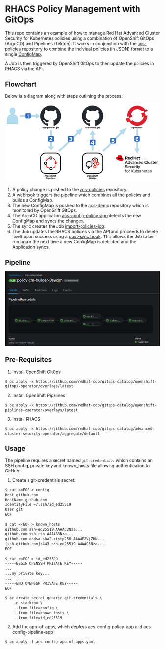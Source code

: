# RHACS Policy Management with GitOps
This repo contains an example of how to manage Red Hat Advanced Cluster Security for Kubernetes policies using a combination of OpenShift GitOps (ArgoCD) and Pipelines (Tekton).  It works in conjunction with the [acs-policies](https://github.com/caseyrobb/acs-policies) repository to combine the indiviual policies (in JSON) format to a single [ConfigMap](https://github.com/caseyrobb/acs-demo/blob/master/app/policy/policies-payload-cm.yaml).

A Job is then triggered by OpenShift GitOps to then update the policies in RHACS via the API.

## Flowchart
Below is a diagram along with steps outlining the process:

![alt text](https://raw.githubusercontent.com/caseyrobb/acs-demo/master/flowchart.png)

1. A policy change is pushed to the [acs-policies](https://github.com/caseyrobb/acs-policies) repository.
2. A webhook triggers the pipeline which combines all the policies and builds a ConfigMap.
3. The new ConfigMap is pushed to the [acs-demo](https://github.com/caseyrobb/acs-demo/blob/master/app/policy/policies-payload-cm.yaml) repository which is monitored by OpenShift GitOps.
4. The ArgoCD application [acs-config-policy-app](https://github.com/caseyrobb/acs-demo/blob/master/argocd/acs-config-policy-app.yaml) detects the new ConfigMap and syncs the changes.
5. The sync creates the Job [import-policies-job](https://github.com/caseyrobb/acs-demo/blob/master/app/policy/import-policies-job.yaml).
6. The Job updates the RHACS policies via the API and proceeds to delete itself upon success using a [post-sync hook](https://argo-cd.readthedocs.io/en/stable/user-guide/resource_hooks/#hook-deletion-policies).  This allows the Job to be run again the next time a new ConfigMap is detected and the Application syncs.

## Pipeline
![alt text](https://raw.githubusercontent.com/caseyrobb/acs-demo/master/pipeline.png)

## Pre-Requisites
1. Install OpenShift GitOps
```
$ oc apply -k https://github.com/redhat-cop/gitops-catalog/openshift-gitops-operator/overlays/latest
```
2. Install OpenShift Pipelines
```
$ oc apply -k https://github.com/redhat-cop/gitops-catalog/openshift-piplines-operator/overlays/latest
```
3. Install RHACS
```
$ oc apply -k https://github.com/redhat-cop/gitops-catalog/advanced-cluster-security-operator/aggregate/default
```

## Usage
The pipeline requires a secret named `git-credentials` which contains an SSH config, private key and known_hosts file allowing authentication to GitHub:

1. Create a git-credentials secret:
```
$ cat <<EOF > config
Host github.com
HostName github.com
IdentityFile ~/.ssh/id_ed25519
User git
EOF

$ cat <<EOF > known_hosts
github.com ssh-ed25519 AAAAC3Nza...
github.com ssh-rsa AAAAB3Nza...
github.com ecdsa-sha2-nistp256 AAAAE2VjZHN...
[ssh.github.com]:443 ssh-ed25519 AAAAC3Nza...
EOF

$ cat <<EOF > id_ed25519
-----BEGIN OPENSSH PRIVATE KEY-----
...
...my private key...
...
-----END OPENSSH PRIVATE KEY-----
EOF

$ oc create secret generic git-credentials \
    -n stackrox \
    --from-file=config \
    --from-file=known_hosts \
    --from-file=id_ed25519 
```
2. Add the app-of-apps, which deploys acs-config-policy-app and acs-config-pipeline-app
```
$ oc apply -f acs-config-app-of-apps.yaml
```


